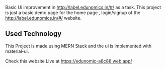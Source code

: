Basic Ui improvement in http://label.edunomics.in/#/ as a task.
This project is just a basic demo page for the home page , login/signup of the http://label.edunomics.in/#/ website.

## Used Technology
This Project is made using MERN Stack and the ui is implemented with material-ui.

Check this website Live at https://edunomic-a8c88.web.app/
